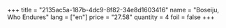 +++
title = "2135ac5a-187b-4dc9-8f82-34e8d1603416"
name = "Boseiju, Who Endures"
lang = ["en"]
price = "27.58"
quantity = 4
foil = false
+++
